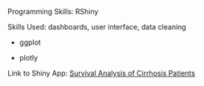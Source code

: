 Programming Skills: RShiny

Skills Used: dashboards, user interface, data cleaning

- ggplot
  
- plotly

Link to Shiny App: [Survival Analysis of Cirrhosis Patients](https://kathychen.shinyapps.io/proj1/)
